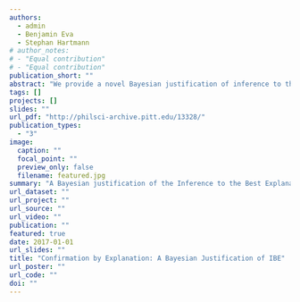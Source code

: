 ```yaml
---
authors:
  - admin
  - Benjamin Eva
  - Stephan Hartmann
# author_notes:
# - "Equal contribution"
# - "Equal contribution"
publication_short: ""
abstract: "We provide a novel Bayesian justification of inference to the best explanation (IBE). More specifically, we present conditions under which explanatory considerations can provide a significant confirmatory boost for hypotheses that provide the best explanation of the relevant evidence. Furthermore, we show that the proposed Bayesian model of IBE is able to deal naturally with the best known criticisms of IBE such as van Fraassen’s 'bad lot' argument."
tags: []
projects: []
slides: ""
url_pdf: "http://philsci-archive.pitt.edu/13328/"
publication_types:
  - "3"
image:
  caption: ""
  focal_point: ""
  preview_only: false
  filename: featured.jpg
summary: "A Bayesian justification of the Inference to the Best Explanation (IBE)."
url_dataset: ""
url_project: ""
url_source: ""
url_video: ""
publication: ""
featured: true
date: 2017-01-01
url_slides: ""
title: "Confirmation by Explanation: A Bayesian Justification of IBE"
url_poster: ""
url_code: ""
doi: ""
---
```

